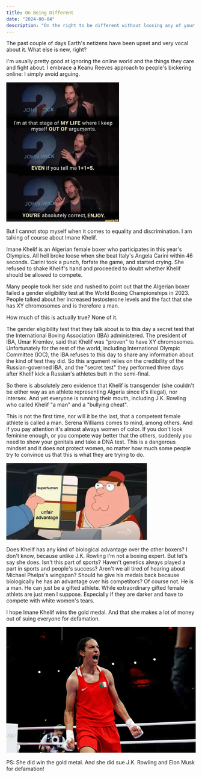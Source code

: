 ```yaml
---
title: On Being Different
date: "2024-08-04"
description: "On the right to be different without loosing any of your rights"
---
```


The past couple of days Earth's netizens have been upset and very vocal about it. What else is new, right?

I'm usually pretty good at ignoring the online world and the things they care and fight about. I embrace a Keanu Reeves approach to people's bickering online: I simply avoid arguing.

![Meme of Keanu Reeves saying that he is in a stage of his file where he avoids arguments no matter what people tell him](keanu.jpg)

But I cannot stop myself when it comes to equality and discrimination. I am talking of course about Imane Khelif.

Imane Khelif is an Algerian female boxer who participates in this year's Olympics. All hell broke loose when she beat Italy's Angela Carini within 46 seconds. Carini took a punch, forfate the game, and started crying. She refused to shake Khelif's hand and proceeded to doubt whether Khelif should be allowed to compete.

Many people took her side and rushed to point out that the Algerian boxer failed a gender eligibility test at the World Boxing Championships in 2023. People talked about her increased testosterone levels and the fact that she has XY chromosomes and is therefore a man.

How much of this is actually true? None of it.

The gender eligibility test that they talk about is to this day a secret test that the International Boxing Association (IBA) administered. The president of IBA, Umar Kremlev, said that Khelif was "proven" to have XY chromosomes. Unfortunately for the rest of the world, including International Olympic Committee (IOC), the IBA refuses to this day to share any information about the kind of test they did. So this argument relies on the credibility of the Russian-governed IBA, and the "secret test" they performed three days after Khelif kick a Russian's athletes butt in the semi-final.

So there is absolutely zero evidence that Khelif is transgender (she couldn't be either way as an athlete representing Algeria since it's illegal), nor intersex. And yet everyone is running their mouth, including J.K. Rowling who called Khelif "a man" and a "bullying cheat".

This is not the first time, nor will it be the last, that a competent female athlete is called a man. Serena Williams comes to mind, among others. And if you pay attention it's almost always women of color. If you don't look feminine enough, or you compete way better that the others, suddenly you need to show your genitals and take a DNA test. This is a dangerous mindset and it does not protect women, no matter how much some people try to convince us that this is what they are trying to do.

![Color test](color-test.png)

Does Khelif has any kind of biological advantage over the other boxers? I don't know, because unlike J.K. Rowling I'm not a boxing expert. But let's say she does. Isn't this part of sports? Haven't genetics always played a part in sports and people's success? Aren't we all tired of hearing about Michael Phelps's wingspan? Should he give his medals back because biologically he has an advantage over his competitors? Of course not. He is a man. He can just be a gifted athlete. While extraordinary gifted female athlets are just men I suppose. Especially if they are darker and have to compete with white women's tears.

I hope Imane Khelif wins the gold medal. And that she makes a lot of money out of suing everyone for defamation.

![Imane Khelif celebrating](khelif.png)

PS: She did win the gold metal. And she did sue J.K. Rowling and Elon Musk for defamation!
